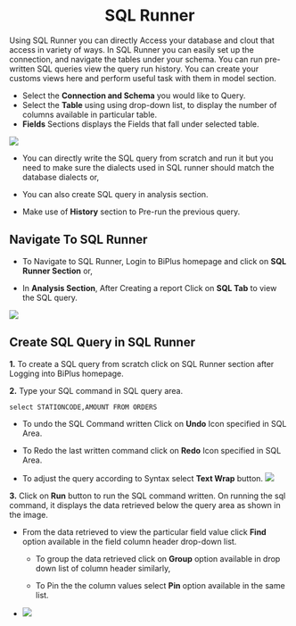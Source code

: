 

<center><h1>SQL Runner </h1></center>

Using SQL Runner you can directly Access your database and clout that access in variety of ways. In SQL Runner you can easily set up the connection, and navigate the tables under your schema. You can run pre-written SQL queries view the query run history. You can create your customs views here and perform useful task with them in model section.  

- Select the **Connection and Schema** you would like to Query.
- Select the **Table** using using drop-down list, to display the number of columns available in particular table.
- **Fields** Sections displays the Fields that fall under selected table.


![
](https://raw.githubusercontent.com/sv18042016/fp1/532dd8b61e94d1e08fe0b89afa6a5961336e8ad2/images/sql_ru.png)

- You can directly write the SQL query from scratch and run it but you need to make sure the dialects used in SQL runner should match the database dialects or,

- You can also create SQL query in analysis section. 

- Make use of **History** section to Pre-run the previous query.

## Navigate To SQL Runner

- To Navigate to SQL Runner, Login to BiPlus homepage and click on **SQL Runner Section** or,

- In **Analysis Section**, After Creating a report Click on **SQL Tab** to view the SQL query.

![
](https://raw.githubusercontent.com/sv18042016/fp1/8301318bea750b7d048df7f5a8e06607d216dce7/images/navigate_sql.png)

## Create SQL Query in SQL Runner

**1.** To create a SQL query from scratch click on SQL Runner section after Logging into BiPlus homepage.

**2.** Type your SQL command in SQL query area.

```
select STATIONCODE,AMOUNT FROM ORDERS
```

- To undo the SQL Command written Click on **Undo** Icon specified in SQL Area.

- To Redo the last written command click on **Redo** Icon specified in SQL Area.

- To adjust the query according to Syntax select **Text Wrap** button. 
![
](https://raw.githubusercontent.com/sv18042016/fp1/acd887b4aec5663dca6969ad0004c73f4b351dc3/images/undo_sql.png)


**3.**  Click on **Run** button to run the SQL command written. On running the sql command, it displays the data retrieved below the query area as shown in the image.

 - From the data retrieved to view the particular field value click **Find** option available in the field column header drop-down list.

      -  To group the data retrieved click on **Group** option available in drop down list of column header similarly,

     -  To Pin the the column values select **Pin** option available in the same list.
 - ![
](https://raw.githubusercontent.com/sv18042016/fp1/b86474022ef60bfa90365160155a02a2254aff13/images/find_sql.png)



<!--stackedit_data:
eyJoaXN0b3J5IjpbMTY3MDA3ODA5MiwtMTE1Nzg1OTkyMCwtMT
c3NTQ5MjYzNSw2ODc0ODI3NDMsMTAxNTQzMDQ1NSw0MzkxNTYz
NjMsLTEyNjA3NDMwMTEsLTEzMjkyNTA3NzAsMTcyNDU5NjU4LD
U4MzQzOTY1MiwxMDc0MjczNTU0LC0yMDcyODk0Njc0LC0zOTkx
MzIyOTcsLTg2MDY4NDgzNywtMjAyMDgzMDMwOSwtMTUwNDMyMj
Q2OSwxNTMyNjc3NjMwLDE0MjUxNzU1MDQsLTE1ODMxMjUxODhd
fQ==
-->